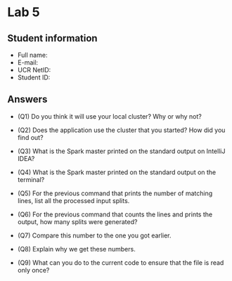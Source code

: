 # Lab 5

## Student information
* Full name:
* E-mail:
* UCR NetID:
* Student ID:

## Answers

* (Q1) Do you think it will use your local cluster? Why or why not? 

* (Q2) Does the application use the cluster that you started? How did you find out?

* (Q3) What is the Spark master printed on the standard output on IntelliJ IDEA?

* (Q4) What is the Spark master printed on the standard output on the terminal?

* (Q5) For the previous command that prints the number of matching lines, list all the processed input splits.

* (Q6) For the previous command that counts the lines and prints the output, how many splits were generated?

* (Q7) Compare this number to the one you got earlier.

* (Q8) Explain why we get these numbers.

* (Q9) What can you do to the current code to ensure that the file is read only once?